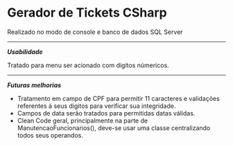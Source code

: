 # Gerador de Tickets CSharp
Realizado no modo de console e banco de dados SQL Server

------------
***Usabilidade***


Tratado para menu ser acionado com digitos númericos.



------------
***Futuras melhorias***


- Tratamento em campo de CPF para permitir 11 caracteres e validações referentes à seus digitos para verificar sua integridade.
- Campos de data serão tratados para permitidas datas válidas.
- Clean Code geral, principalmente na parte de ManutencaoFuncionarios(), deve-se usar uma classe centralizando todos seus operandos.
